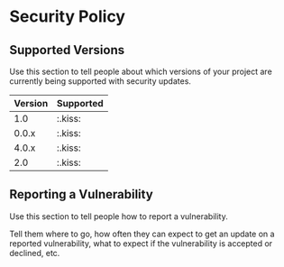 # Security Policy

## Supported Versions

Use this section to tell people about which versions of your project are
currently being supported with security updates.

| Version | Supported          |
| ------- | ------------------ |
| 1.0     | :.kiss: |
| 0.0.x   | :.kiss: |
| 4.0.x   | :.kiss: |
| 2.0     | :.kiss: |

## Reporting a Vulnerability

Use this section to tell people how to report a vulnerability.

Tell them where to go, how often they can expect to get an update on a
reported vulnerability, what to expect if the vulnerability is accepted or
declined, etc.


